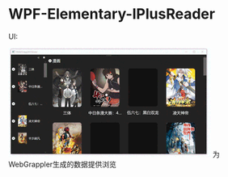 # WPF-Elementary-IPlusReader
UI:

![image](https://github.com/IPpaTsuEr/WPF-Elementary-IPlusReader/blob/master/UI.gif)
 为WebGrappler生成的数据提供浏览
